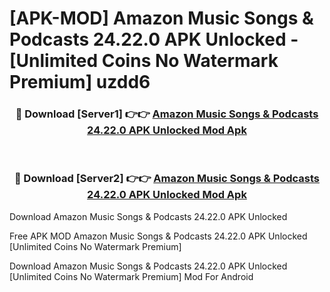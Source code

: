 # [APK-MOD] Amazon Music  Songs & Podcasts 24.22.0 APK Unlocked - [Unlimited Coins No Watermark Premium] uzdd6



<div align="center">
<h3>🔴 Download [Server1] 👉👉 <a href="https://momento.my/?title=Amazon_Music__Songs_&_Podcasts_24.22.0_APK_Unlocked">Amazon Music  Songs & Podcasts 24.22.0 APK Unlocked Mod Apk</a></h3><br>

<h3>🔴 Download [Server2] 👉👉 <a href="https://momento.my/?title=Amazon_Music__Songs_&_Podcasts_24.22.0_APK_Unlocked">Amazon Music  Songs & Podcasts 24.22.0 APK Unlocked Mod Apk</a></h3>
</div>



Download Amazon Music  Songs & Podcasts 24.22.0 APK Unlocked 

Free APK MOD Amazon Music  Songs & Podcasts 24.22.0 APK Unlocked [Unlimited Coins No Watermark Premium]

Download Amazon Music  Songs & Podcasts 24.22.0 APK Unlocked [Unlimited Coins No Watermark Premium] Mod For Android
